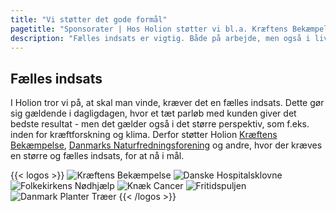 ```yaml
---
title: "Vi støtter det gode formål"
pagetitle: "Sponsorater | Hos Holion støtter vi bl.a. Kræftens Bekæmpelse"
description: "Fælles indsats er vigtig. Både på arbejde, men også i livet. Derfor støtter vi Kræftens Bekæmpelse og Danmarks Naturfredningsforening."
---
```


## Fælles indsats

I Holion tror vi på, at skal man vinde, kræver det en fælles indsats. Dette gør sig gældende i dagligdagen, hvor et tæt parløb med kunden giver det bedste resultat - men det gælder også i det større perspektiv, som f.eks. inden for kræftforskning og klima. Derfor støtter Holion [Kræftens Bekæmpelse](https://www.cancer.dk/), [Danmarks Naturfredningsforening](https://www.dn.dk/) og andre, hvor der kræves en større og fælles indsats, for at nå i mål.

{{< logos >}}
![Kræftens Bekæmpelse](/img/cancer2021.png) 
![Danske Hospitalsklovne](/img/klovnesponsor2021.png)
![Folkekirkens Nødhjælp](/img/Klimapartner.jpg)
![Knæk Cancer](/img/KnaekCancer.png)
![Fritidspuljen](/img/fritidspuljen.jpg)
![Danmark Planter Træer](/img/trees.png) 
{{< /logos >}}